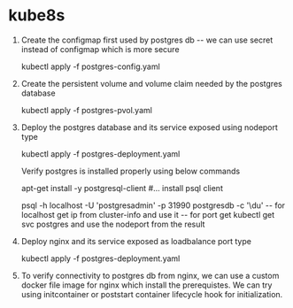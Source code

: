 # kube8s
1. Create the configmap first used by postgres db -- we can use secret instead of configmap which is more secure
   
   kubectl apply -f postgres-config.yaml 

2. Create the persistent volume and volume claim needed by the postgres database
   
   kubectl apply -f postgres-pvol.yaml
   
3. Deploy the postgres database and its service exposed using nodeport type
   
   kubectl apply -f postgres-deployment.yaml
   
   Verify postgres is installed properly using below commands
   
   apt-get install -y postgresql-client #... install psql client
   
   psql -h localhost -U 'postgresadmin' -p 31990 postgresdb -c '\du' 
   -- for localhost get ip from cluster-info and use it
   -- for port get kubectl get svc postgres and use the nodeport from the result
   
4. Deploy nginx and its service exposed as loadbalance port type
   
   kubectl apply -f postgres-deployment.yaml

5. To verify connectivity to postgres db from nginx, we can use a custom docker file image for nginx which install the prerequistes.
   We can try using initcontainer or poststart container lifecycle hook for initialization.
   
